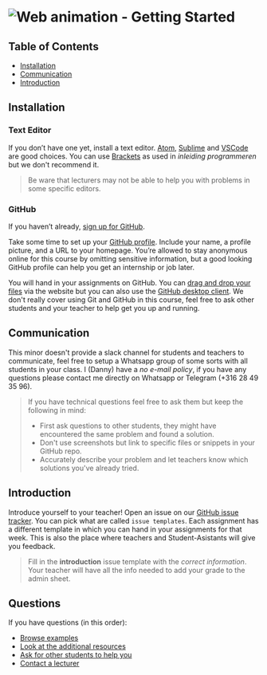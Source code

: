 # ![Web animation - Getting Started][banner-guide]

## Table of Contents

*   [Installation](#installation)
*   [Communication](#communication)
*   [Introduction](#introduction)

## Installation

### Text Editor
If you don’t have one yet, install a text editor. [Atom](https://atom.io), [Sublime](https://www.sublimetext.com) and [VSCode](https://code.visualstudio.com/) are good choices. You can use [Brackets](http://brackets.io/) as used in _inleiding programmeren_ but we don't recommend it. 

> Be ware that lecturers may not be able to help you with problems in some specific editors.

### GitHub

If you haven’t already, [sign up for
GitHub](https://help.github.com/articles/signing-up-for-a-new-github-account/).

Take some time to set up your [GitHub profile](https://github.com/settings/profile).
Include your name, a profile picture, and a URL to your homepage.
You’re allowed to stay anonymous online for this course by omitting sensitive
information, but a good looking GitHub profile can help you get an internship
or job later.

You will hand in your assignments on GitHub. You can [drag and drop your files](https://help.github.com/en/articles/adding-a-file-to-a-repository) via the website but you can also use the [GitHub desktop client](https://desktop.github.com/). We don't really cover using Git and GitHub in this course, feel free to ask other students and your teacher to help get you up and running.

## Communication

This minor doesn't provide a slack channel for students and teachers to communicate, feel free to setup a Whatsapp group of some sorts with all students in your class. I (Danny) have a _no e-mail policy_, if you have any questions please contact me directly on Whatsapp or Telegram (+316 28 49 35 96).

> If you have technical questions feel free to ask them but keep the following in mind:
> * First ask questions to other students, they might have encountered the same problem and found a solution. 
> * Don't use screenshots but link to specific files or snippets in your GitHub repo.
> * Accurately describe your problem and let teachers know which solutions you've  already tried.

## Introduction
Introduce yourself to your teacher! Open an issue on our [GitHub issue tracker][issues]. You can pick what are called `issue templates`. Each assignment has a different template in which you can hand in your assignments for that week. This is also the place where teachers and Student-Asistants will give you feedback.

> Fill in the **introduction** issue template with the _correct information_. Your teacher will have all the info needed to add your grade to the admin sheet.

## Questions

If you have questions (in this order):
*   [Browse examples][examples]
*   [Look at the additional resources][resources]
*   [Ask for other students to help you][moodle]
*   [Contact a lecturer][synopsis]

[moodle]: https://moodle.cmd.hva.nl/course/index.php?categoryid=92
[examples]: examples
[resources]: /resources.md
[synopsis]: #synopsis
[slack]: https://cmda-tech.slack.com/
[banner-guide]: https://cmda-minor-vid.github.io/web-animation-18-19/assets/banner-guide.svg
[issues]: https://github.com/cmda-bt/be-course-18-19/issues/new/choose